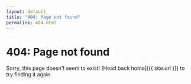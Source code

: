 ```yaml
---
layout: default
title: "404: Page not found"
permalink: 404.html
---
```


# 404: Page not found
Sorry, this page doesn't seem to exist! [Head back home]({{ site.url }}) to try finding it again.